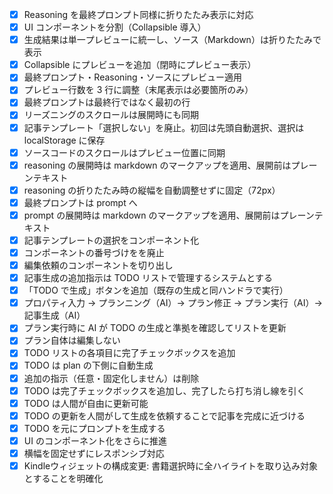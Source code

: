 -   [x] Reasoning を最終プロンプト同様に折りたたみ表示に対応
-   [x] UI コンポーネントを分割（Collapsible 導入）
-   [x] 生成結果は単一プレビューに統一し、ソース（Markdown）は折りたたみで表示
-   [x] Collapsible にプレビューを追加（閉時にプレビュー表示）
-   [x] 最終プロンプト・Reasoning・ソースにプレビュー適用
-   [x] プレビュー行数を 3 行に調整（末尾表示は必要箇所のみ）
-   [x] 最終プロンプトは最終行ではなく最初の行
-   [x] リーズニングのスクロールは展開時にも同期
-   [x] 記事テンプレート「選択しない」を廃止。初回は先頭自動選択、選択は localStorage に保存
-   [x] ソースコードのスクロールはプレビュー位置に同期
-   [x] reasoning の展開時は markdown のマークアップを適用、展開前はプレーンテキスト
-   [x] reasoning の折りたたみ時の縦幅を自動調整せずに固定（72px）
-   [x] 最終プロンプトは prompt へ
-   [x] prompt の展開時は markdown のマークアップを適用、展開前はプレーンテキスト
-   [x] 記事テンプレートの選択をコンポーネント化
-   [x] コンポーネントの番号づけをを廃止
-   [x] 編集依頼のコンポーネントを切り出し
-   [x] 記事生成の追加指示は TODO リストで管理するシステムとする
-   [x] 「TODO で生成」ボタンを追加（既存の生成と同ハンドラで実行）
-   [x] プロパティ入力 → プランニング（AI）→ プラン修正 → プラン実行（AI）→ 記事生成（AI）
-   [x] プラン実行時に AI が TODO の生成と準拠を確認してリストを更新
-   [x] プラン自体は編集しない
-   [x] TODO リストの各項目に完了チェックボックスを追加
-   [x] TODO は plan の下側に自動生成
-   [x] 追加の指示（任意・固定化しません）は削除
-   [x] TODO は完了チェックボックスを追加し、完了したら打ち消し線を引く
-   [x] TODO は人間が自由に更新可能
-   [x] TODO の更新を人間がして生成を依頼することで記事を完成に近づける
-   [x] TODO を元にプロンプトを生成する
-   [x] UI のコンポーネント化をさらに推進
-   [x] 横幅を固定せずにレスポンシブ対応
-   [x] Kindleウィジェットの構成変更: 書籍選択時に全ハイライトを取り込み対象とすることを明確化
